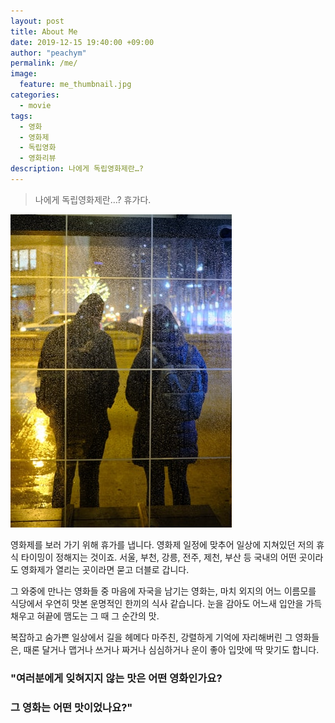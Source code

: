 ```yaml
---
layout: post
title: About Me
date: 2019-12-15 19:40:00 +09:00
author: "peachym"
permalink: /me/
image:
  feature: me_thumbnail.jpg
categories:
  - movie
tags:
  - 영화
  - 영화제
  - 독립영화
  - 영화리뷰
description: 나에게 독립영화제란…?
---
```


 

 

>  나에게 독립영화제란…? 휴가다.

![어피스오브무비](/img/thumbnail/post/02/me_thumbnail.jpg)





영화제를 보러 가기 위해 휴가를 냅니다. 영화제 일정에 맞추어 일상에 지쳐있던 저의 휴식 타이밍이 정해지는 것이죠. 서울, 부천, 강릉, 전주, 제천, 부산 등 국내의 어떤 곳이라도 영화제가 열리는 곳이라면 묻고 더블로 갑니다.



그 와중에 만나는 영화들 중 마음에 자국을 남기는 영화는, 마치 외지의 어느 이름모를 식당에서 우연히 맛본 운명적인 한끼의 식사 같습니다. 눈을 감아도 어느새 입안을 가득 채우고 혀끝에 맴도는 그 때 그 순간의 맛.



복잡하고 숨가쁜 일상에서 길을 헤메다 마주친, 강렬하게 기억에 자리해버린 그 영화들은, 때론 달거나 맵거나 쓰거나 짜거나 심심하거나 운이 좋아 입맛에 딱 맞기도 합니다.



### "여러분에게 잊혀지지 않는 맛은 어떤 영화인가요?

### 그 영화는 어떤 맛이었나요?"